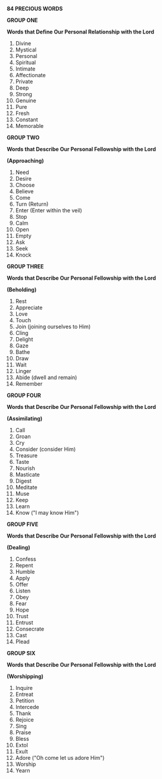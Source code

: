 **84 PRECIOUS WORDS**

**GROUP ONE**

**Words that Define Our Personal Relationship with the Lord**

1. Divine
2. Mystical
3. Personal 
4. Spiritual
5. Intimate
6. Affectionate
7. Private
8. Deep
9. Strong
10. Genuine
11. Pure
12. Fresh
13. Constant
14. Memorable

**GROUP TWO**

**Words that Describe Our Personal Fellowship with the Lord**

**(Approaching)**

1. Need 
2. Desire
3. Choose
4. Believe
5. Come
6. Turn (Return)
7. Enter (Enter within the veil)
8. Stop
9. Calm
10. Open
11. Empty
12. Ask
13. Seek
14. Knock

**GROUP THREE**

**Words that Describe Our Personal Fellowship with the Lord**

**(Beholding)**

1. Rest
2. Appreciate
3. Love
4. Touch
5. Join (joining ourselves to Him)
6. Cling
7. Delight
8. Gaze
9. Bathe
10. Draw
11. Wait
12. Linger
13. Abide (dwell and remain)
14. Remember

**GROUP FOUR**

**Words that Describe Our Personal Fellowship with the Lord**

**(Assimilating)**

1. Call
2. Groan
3. Cry
4. Consider (consider Him)
5. Treasure
6. Taste
7. Nourish
8. Masticate
9. Digest
10. Meditate
11. Muse
12. Keep
13. Learn
14. Know ("I may know Him")

**GROUP FIVE**

**Words that Describe Our Personal Fellowship with the Lord**

**(Dealing)**

1. Confess
2. Repent
3. Humble
4. Apply
5. Offer
6. Listen
7. Obey
8. Fear
9. Hope
10. Trust
11. Entrust
12. Consecrate
13. Cast
14. Plead

**GROUP SIX**

**Words that Describe Our Personal Fellowship with the Lord**

**(Worshipping)**

1. Inquire
2. Entreat
3. Petition
4. Intercede
5. Thank
6. Rejoice
7. Sing
8. Praise
9. Bless
10. Extol
11. Exult
12. Adore ("Oh come let us adore Him")
13. Worship
14. Yearn
